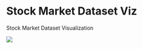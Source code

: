 # Stock Market Dataset Viz

Stock Market Dataset Visualization

<p align="center">
  <img src="./dash.gif" style="display: block; margin: 0 auto" />
</p>
